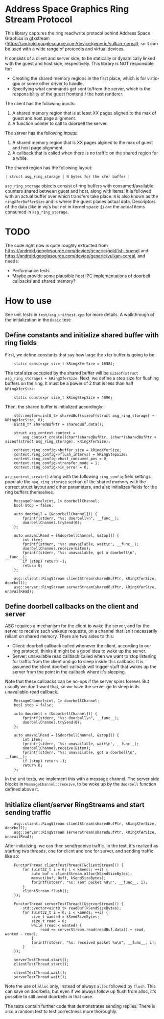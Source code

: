 # Address Space Graphics Ring Stream Protocol

This library captures the ring read/write protocol behind Address Space Graphics in gfxstream (https://android.googlesource.com/device/generic/vulkan-cereal), so it can be used with a wide range of protocols and virtual devices.

It consists of a client and server side, to be statically or dynamically linked with the guest and host side, respectively. This library is NOT responsible for:

- Creating the shared memory regions in the first place, which is for virtio-gpu or some other driver to handle.
- Specifying what commands get sent to/from the server, which is the responsibility of the guest frontend / the host renderer.

The client has the following inputs:

1. A shared memory region that is at least XX pages aligned to the max of guest and host page alignment.
2. A function pointer to call to doorbell the server.

The server has the following inputs:

1. A shared memory region that is XX pages algined to the max of guest and host page alignment.
2. A callback that is called when there is no traffic on the shared region for a while.

The shared region has the following layout:

    | struct asg_ring_storage | N bytes for the xfer buffer |

`asg_ring_storage` objects consist of ring buffers with consumed/available counters shared between guest and host, along with items. It is followed with an actual buffer over which transfers take place. `N` is also known as the `ringXferBufferSize` and is where the guest places actual data. Descriptors of the data (like in vq's but not in kernel space :)) are the actual items consumed in `asg_ring_storage`.

# TODO

The code right now is quite roughly extracted from https://android.googlesource.com/device/generic/goldfish-opengl and https://android.googlesource.com/device/generic/vulkan-cereal, and needs:

- Performance tests
- Maybe provide some plausible host IPC implementations of doorbell callbacks and shared memory?

# How to use

See unit tests in `test/asg_unittest.cpp` for more details. A walkthrough of the initialization in the `Basic` test:

## Define constants and initialize shared buffer with ring fields

First, we define constants that say how large the xfer buffer is going to be:

```
    static constexpr size_t kRingXferSize = 16384;
```

The total size occupied by the shared buffer will be `sizeof(struct asg_ring_storage) + kRingXferSize`. Next, we define a step size for flushing buffers on the ring. It must be a power of 2 that is less than half `kRingXferSize`:

```
    static constexpr size_t kRingStepSize = 4096;
```

Then, the shared buffer is initialized accordingly:

```
    std::vector<uint8_t> sharedBuf(sizeof(struct asg_ring_storage) + kRingXferSize, 0);
    uint8_t* sharedBufPtr = sharedBuf.data();

    struct asg_context context =
        asg_context_create((char*)sharedBufPtr, (char*)sharedBufPtr + sizeof(struct asg_ring_storage), kRingXferSize);

    context.ring_config->buffer_size = kRingXferSize;
    context.ring_config->flush_interval = kRingStepSize;
    context.ring_config->host_consumed_pos = 0;
    context.ring_config->transfer_mode = 1;
    context.ring_config->in_error = 0;
```

`asg_context_create()` along with the following `ring_config` field settings populate the `asg_ring_storage` section of the shared memory with the correct struct layout and other parameters, and also initializes fields for the ring buffers themselves.

```
    MessageChannel<int, 1> doorbellChannel;
    bool stop = false;

    auto doorbell = [&doorbellChannel]() {
        fprintf(stderr, "%s: doorbell\n", __func__);
        doorbellChannel.trySend(0);
    };

    auto unavailRead = [&doorbellChannel, &stop]() {
        int item;
        fprintf(stderr, "%s: unavailable, wait\n", __func__);
        doorbellChannel.receive(&item);
        fprintf(stderr, "%s: unavailable, got a doorbell\n", __func__);
        if (stop) return -1;
        return 0;
    };

    asg::client::RingStream clientStream(sharedBufPtr, kRingXferSize, doorbell);
    asg::server::RingStream serverStream(sharedBufPtr, kRingXferSize, unavailRead);
```

## Define doorbell callbacks on the client and server

ASG requires a mechanism for the client to wake the server, and for the server to receive such wakeup requests, on a channel that isn't necessarily reliant on shared memory. There are two sides to this:

- Client: doorbell callback called whenever the client, according to our ring protocol, thinks it might be a good idea to wake up the server.
- Server: unavailable read callback called when we want to stop listening for traffic from the client and go to sleep inside this callback. It is assumed the client doorbell callback will trigger stuff that wakes up the server from the point in the callback where it's sleeping.

Note that these callbacks can be no-ops if the server spins forever. But usually we don't want that, so we have the server go to sleep in its unavailable-read callback.

```
    MessageChannel<int, 1> doorbellChannel;
    bool stop = false;

    auto doorbell = [&doorbellChannel]() {
        fprintf(stderr, "%s: doorbell\n", __func__);
        doorbellChannel.trySend(0);
    };

    auto unavailRead = [&doorbellChannel, &stop]() {
        int item;
        fprintf(stderr, "%s: unavailable, wait\n", __func__);
        doorbellChannel.receive(&item);
        fprintf(stderr, "%s: unavailable, got a doorbell\n", __func__);
        if (stop) return -1;
        return 0;
    };
```

In the unit tests, we implement this with a message channel. The server side blocks in `MessageChannel::receive`, to be woke up by the `doorbell` function defined above it.

## Initialize client/server RingStreams and start sending traffic

```
    asg::client::RingStream clientStream(sharedBufPtr, kRingXferSize, doorbell);
    asg::server::RingStream serverStream(sharedBufPtr, kRingXferSize, unavailRead);
```

After initializing, we can then send/receive traffic. In the test, it's realized as starting two threads, one for client and one for server, and sending traffic like so:

```
    FunctorThread clientTestThread([&clientStream]() {
        for (uint32_t i = 0; i < kSends; ++i) {
            auto buf = clientStream.alloc(kSendSizeBytes);
            memset(buf, 0xff, kSendSizeBytes);
            fprintf(stderr, "%s: sent packet %d\n", __func__, i);
        }
        clientStream.flush();
    });

    FunctorThread serverTestThread([&serverStream]() {
        std::vector<uint8_t> readBuf(kSendSizeBytes);
        for (uint32_t i = 0; i < kSends; ++i) {
            size_t wanted = kSendSizeBytes;
            size_t read = 0;
            while (read < wanted) {
                read += serverStream.read(readBuf.data() + read, wanted - read);
            }
            fprintf(stderr, "%s: received packet %u\n", __func__, i);
        }
    });

    serverTestThread.start();
    clientTestThread.start();

    clientTestThread.wait();
    serverTestThread.wait();
```

Note the use of `alloc` only, instead of always `alloc` followed by `flush`. This can save on doorbells, but even if we always follow up flush from alloc, it's possible to still avoid doorbells in that case.

The tests contain further code that demonstrates sending replies. There is also a random test to test correctness more thoroughly.
